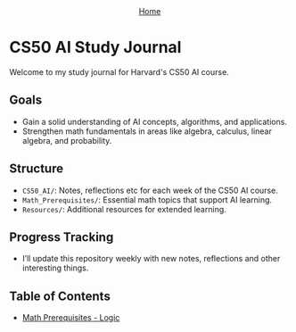 <div align="center">
    <a href="https://debamitra.github.io/debs-journal/">Home</a>  
</div>

# CS50 AI Study Journal

Welcome to my study journal for Harvard's CS50 AI course. 

## Goals
- Gain a solid understanding of AI concepts, algorithms, and applications.
- Strengthen math fundamentals in areas like algebra, calculus, linear algebra, and probability.

## Structure
- `CS50_AI/`: Notes, reflections etc for each week of the CS50 AI course.
- `Math_Prerequisites/`: Essential math topics that support AI learning.
- `Resources/`: Additional resources for extended learning.

## Progress Tracking
- I’ll update this repository weekly with new notes, reflections and other interesting things.


## Table of Contents
- [Math Prerequisites - Logic](Math_Prerequisites/2024-11-02_Propositional_Logic.md)
